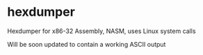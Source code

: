 # hexdumper
Hexdumper for x86-32 Assembly, NASM, uses Linux system calls

Will be soon updated to contain a working ASCII output
